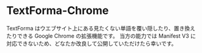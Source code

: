 # TextForma-Chrome
TextForma はウエブサイト上にある見たくない単語を覆い隠したり、置き換えたりできる Google Chrome の拡張機能です。
当方の能力では Manifest V3 に対応できないため、どなたか改良して公開していただけたら幸いです。


